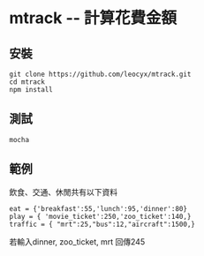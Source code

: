 # mtrack -- 計算花費金額

## 安裝 
```
git clone https://github.com/leocyx/mtrack.git
cd mtrack
npm install
```

## 測試
``
mocha
``

## 範例
飲食、交通、休閒共有以下資料
```
eat = {'breakfast':55,'lunch':95,'dinner':80}
play = { 'movie_ticket':250,'zoo_ticket':140,}
traffic = { "mrt":25,"bus":12,"aircraft":1500,}

```
若輸入dinner, zoo_ticket, mrt 回傳245
